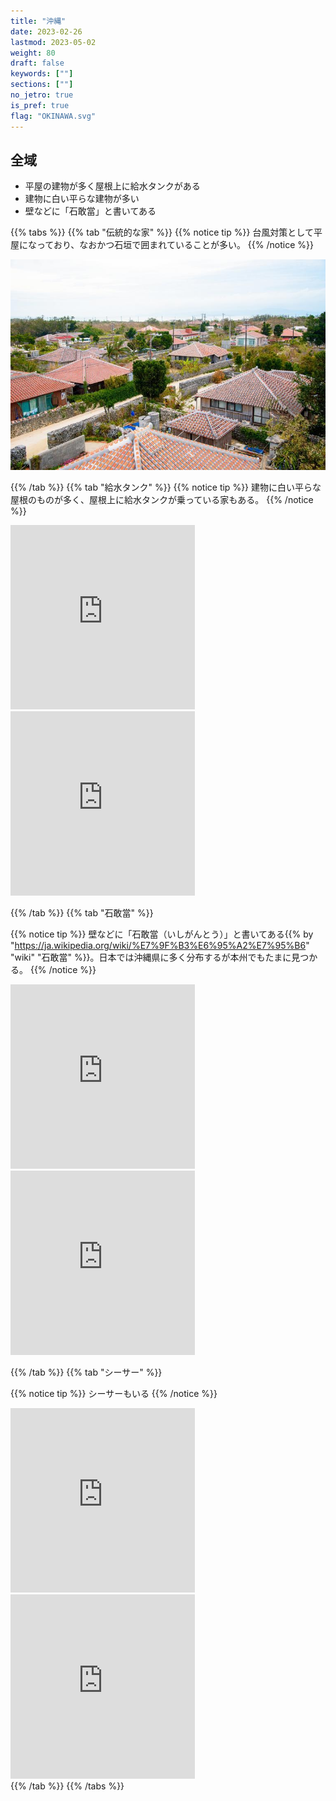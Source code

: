```yaml
---
title: "沖縄"
date: 2023-02-26
lastmod: 2023-05-02
weight: 80
draft: false
keywords: [""]
sections: [""]
no_jetro: true
is_pref: true
flag: "OKINAWA.svg"
---
```


<div class="main-desciption country-description">
    <h2 class="section-title">全域</h2>
    <ul class="rule-list">
        <li>平屋の建物が多く屋根上に<span class="quiz">給水タンク</span>がある</li>
        <li>建物に<span class="quiz">白い平らな建物</span>が多い</li>
        <li>壁などに<span class="quiz">「石敢當」</span>と書いてある</li>
    </ul>
</div>

{{% tabs %}}
{{% tab "伝統的な家" %}}
{{% notice tip %}}
台風対策として平屋になっており、なおかつ石垣で囲まれていることが多い。
{{% /notice %}}

<div class="googlemap-if">
<img src="nakamurahouse.jpg">
</div>

{{% /tab %}}
{{% tab "給水タンク" %}}
{{% notice tip %}}
建物に<span class="quiz">白い平らな屋根</span>のものが多く、屋根上に<span class="quiz">給水タンク</span>が乗っている家もある。
{{% /notice %}}

<div class="googlemap-if">
<iframe src="https://www.google.com/maps/embed?pb=!4v1683083285833!6m8!1m7!1s7T7nZtXF9RdFedeQ024HoA!2m2!1d26.62078102715673!2d128.0161371817551!3f284.6506826658781!4f5.485782662082784!5f2.563901709112036" width="295" height="295" style="border:0;" allowfullscreen="" loading="lazy" referrerpolicy="no-referrer-when-downgrade"></iframe>
<iframe src="https://www.google.com/maps/embed?pb=!4v1683083410905!6m8!1m7!1snqMY0g7WGxcjpbI9xMJz2Q!2m2!1d26.60338043034416!2d127.9813056125943!3f205.77416744581558!4f17.297234583707507!5f0.7820865974627469" width="295" height="295" style="border:0;" allowfullscreen="" loading="lazy" referrerpolicy="no-referrer-when-downgrade"></iframe>
</div>

{{% /tab %}}
{{% tab "石敢當" %}}

{{% notice tip %}}
壁などに<span class="quiz">「石敢當（いしがんとう）」</span>と書いてある{{% by "https://ja.wikipedia.org/wiki/%E7%9F%B3%E6%95%A2%E7%95%B6" "wiki" "石敢當" %}}。日本では沖縄県に多く分布するが本州でもたまに見つかる。
{{% /notice %}}

<div class="googlemap-if">
<iframe src="https://www.google.com/maps/embed?pb=!4v1683083747455!6m8!1m7!1sXHZ0XCHlIw6xTkkGbgs0Sg!2m2!1d26.60253532362954!2d127.9788960388839!3f275.76262759443347!4f-21.70337315607435!5f3.325193203789971" width="295" height="295" style="border:0;" allowfullscreen="" loading="lazy" referrerpolicy="no-referrer-when-downgrade"></iframe>
<iframe src="https://www.google.com/maps/embed?pb=!4v1683083847336!6m8!1m7!1sXVX5xguWxqhSrK5i3IFfag!2m2!1d26.16008713631775!2d127.7925042947905!3f80.85335976852608!4f-12.546076375350623!5f3.325193203789971" width="295" height="295" style="border:0;" allowfullscreen="" loading="lazy" referrerpolicy="no-referrer-when-downgrade"></iframe>
</div>

{{% /tab %}}
{{% tab "シーサー" %}}

{{% notice tip %}}
シーサーもいる
{{% /notice %}}

<div class="googlemap-if">
<iframe src="https://www.google.com/maps/embed?pb=!4v1683084316753!6m8!1m7!1s7jPpewf2ogXSJD3qdptidA!2m2!1d26.33528106647002!2d126.800851296781!3f328.97859891082965!4f-11.196751149329117!5f3.325193203789971" width="295" height="295" style="border:0;" allowfullscreen="" loading="lazy" referrerpolicy="no-referrer-when-downgrade"></iframe>
<iframe src="https://www.google.com/maps/embed?pb=!4v1683084345344!6m8!1m7!1s93DILiKLA6NXuX5Gh18NZg!2m2!1d26.33479027717829!2d126.801471808458!3f284.9639662071006!4f-2.727803256719895!5f3.325193203789971" width="295" height="295" style="border:0;" allowfullscreen="" loading="lazy" referrerpolicy="no-referrer-when-downgrade"></iframe>
</div>
{{% /tab %}}
{{% /tabs %}}